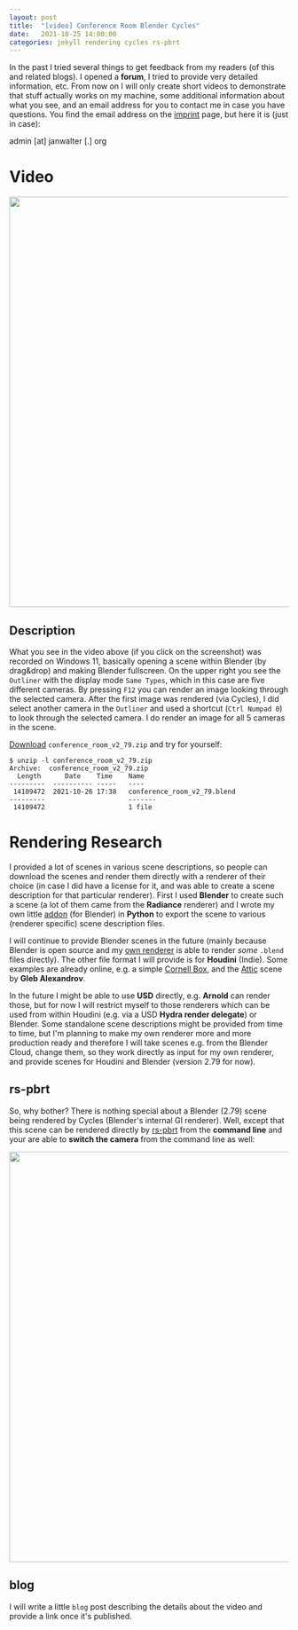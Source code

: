 ```yaml
---
layout: post
title:  "[video] Conference Room Blender Cycles"
date:   2021-10-25 14:00:00
categories: jekyll rendering cycles rs-pbrt
---
```


In the past I tried several things to get feedback from my readers (of
this and related blogs). I opened a **forum**, I tried to provide very
detailed information, etc. From now on I will only create short videos
to demonstrate that stuff actually works on my machine, some
additional information about what you see, and an email address for
you to contact me in case you have questions. You find the email
address on the [imprint][imprint] page, but here it is (just in case):

admin [at] janwalter [.] org

# Video

<div id='du74w_BIUDY' class="youtube"><a
href='https://youtu.be/du74w_BIUDY'><img
src='/assets/conference_room_cycles_video.png' height="740"
class="img-thumbnail"/></a></div>

## Description

What you see in the video above (if you click on the screenshot) was
recorded on Windows 11, basically opening a scene within Blender (by
drag&drop) and making Blender fullscreen. On the upper right you see
the `Outliner` with the display mode `Same Types`, which in this case
are five different cameras. By pressing `F12` you can render an image
looking through the selected camera. After the first image was
rendered (via Cycles), I did select another camera in the `Outliner`
and used a shortcut (`Ctrl Numpad 0`) to look through the selected
camera. I do render an image for all 5 cameras in the scene.

[Download][download] `conference_room_v2_79.zip` and try for yourself:

```shell
$ unzip -l conference_room_v2_79.zip 
Archive:  conference_room_v2_79.zip
  Length      Date    Time    Name
---------  ---------- -----   ----
 14109472  2021-10-26 17:38   conference_room_v2_79.blend
---------                     -------
 14109472                     1 file
```

# Rendering Research

I provided a lot of scenes in various scene descriptions, so people
can download the scenes and render them directly with a renderer of
their choice (in case I did have a license for it, and was able to
create a scene description for that particular renderer). First I used
**Blender** to create such a scene (a lot of them came from the
**Radiance** renderer) and I wrote my own little [addon][addon] (for
Blender) in **Python** to export the scene to various (renderer
specific) scene description files.

I will continue to provide Blender scenes in the future (mainly
because Blender is open source and my [own renderer][rs-pbrt] is able
to render *some* `.blend` files directly). The other file format I
will provide is for **Houdini** (Indie). Some examples are already
online, e.g. a simple [Cornell Box][cbox], and the [Attic][attic]
scene by **Gleb Alexandrov**. 

In the future I might be able to use **USD** directly, e.g. **Arnold**
can render those, but for now I will restrict myself to those
renderers which can be used from within Houdini (e.g. via a USD
**Hydra render delegate**) or Blender. Some standalone scene
descriptions might be provided from time to time, but I'm planning to
make my own renderer more and more production ready and therefore I
will take scenes e.g. from the Blender Cloud, change them, so they
work directly as input for my own renderer, and provide scenes for
Houdini and Blender (version 2.79 for now).

## rs-pbrt

So, why bother? There is nothing special about a Blender (2.79) scene
being rendered by Cycles (Blender's internal GI renderer). Well,
except that this scene can be rendered directly by [rs-pbrt][rs-pbrt]
from the **command line** and your are able to **switch the camera**
from the command line as well:

<div id='g20kkc90omQ' class="youtube"><a
href='https://youtu.be/g20kkc90omQ'><img
src='/assets/conference_room_rs_pbrt_video.png' height="740"
class="img-thumbnail"/></a></div>

## blog

I will write a little `blog` post describing the details about the
video and provide a link once it's published.

[imprint]:  https://www.janwalter.org/imprint
[addon]:    https://bitbucket.org/wahn/blender-add-ons/wiki/io_scene_multi
[rs-pbrt]:  https://www.rs-pbrt.org/about
[cbox]:     https://www.janwalter.org/rendering/cornell-box/index.html
[attic]:    https://www.janwalter.org/rendering/attic/index.html
[download]: https://www.janwalter.org/assets/blend/conference_room_v2_79.zip
[rs-pbrt]:  https://www.rs-pbrt.org
